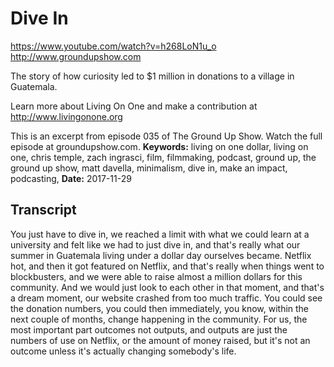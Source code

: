 # Dive In
https://www.youtube.com/watch?v=h268LoN1u_o
http://www.groundupshow.com

The story of how curiosity led to $1 million in donations to a village in Guatemala.

Learn more about Living On One and make a contribution at http://www.livingonone.org

This is an excerpt from episode 035 of The Ground Up Show. Watch the full episode at groundupshow.com.
**Keywords:** living on one dollar, living on one, chris temple, zach ingrasci, film, filmmaking, podcast, ground up, the ground up show, matt davella, minimalism, dive in, make an impact, podcasting, 
**Date:** 2017-11-29

## Transcript
 You just have to dive in, we reached a limit with what we could learn at a university and felt like we had to just dive in, and that's really what our summer in Guatemala living under a dollar day ourselves became. Netflix hot, and then it got featured on Netflix, and that's really when things went to blockbusters, and we were able to raise almost a million dollars for this community. And we would just look to each other in that moment, and that's a dream moment, our website crashed from too much traffic. You could see the donation numbers, you could then immediately, you know, within the next couple of months, change happening in the community. For us, the most important part outcomes not outputs, and outputs are just the numbers of use on Netflix, or the amount of money raised, but it's not an outcome unless it's actually changing somebody's life.
